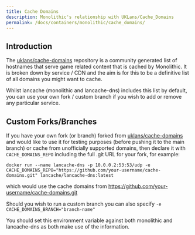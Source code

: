 ```yaml
---
title: Cache Domains
description: Monolithic's relationship with UKLans/Cache_Domains
permalink: /docs/containers/monolithic/cache_domains/
---
```


## Introduction

The [uklans/cache-domains](https://github.com/uklans/cache-domains) repository is a community generated list of hostnames that serve game related content that is cached by Monolithic. It is broken down by service / CDN and the aim is for this to be a definitive list of all domains you might want to cache.

Whilst lancache (monolithic and lancache-dns) includes this list by default, you can use your own fork / custom branch if you wish to add or remove any particular service.

## Custom Forks/Branches

If you have your own fork (or branch) forked from [uklans/cache-domains](https://github.com/uklans/cache-domains) and would like to use it for testing purposes (before pushing it to the main branch) or cache from unofficially supported domains, then declare it with `CACHE_DOMAINS_REPO` including the full .git URL for your fork, for example:

```
docker run --name lancache-dns -p 10.0.0.2:53:53/udp -e CACHE_DOMAINS_REPO="https://github.com/your-username/cache-domains.git" lancache/lancache-dns:latest
```

which would use the cache domains from https://github.com/your-username/cache-domains.git

Should you wish to run a custom branch you can also specify `-e CACHE_DOMAINS_BRANCH="branch-name"`

You should set this environment variable against both monolithic and lancache-dns as both make use of the information.
